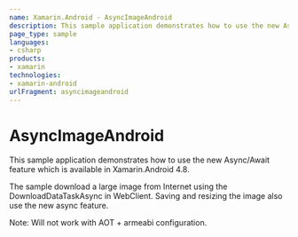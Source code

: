```yaml
---
name: Xamarin.Android - AsyncImageAndroid
description: This sample application demonstrates how to use the new Async/Await feature which is available in Xamarin.Android 4.8. The sample download a large...
page_type: sample
languages:
- csharp
products:
- xamarin
technologies:
- xamarin-android
urlFragment: asyncimageandroid
---
```

# AsyncImageAndroid

This sample application demonstrates how to use the new Async/Await feature which is available in Xamarin.Android 4.8.

The sample download a large image from Internet using the DownloadDataTaskAsync in WebClient. Saving and resizing the image also use the new async feature.

Note: Will not work with AOT + armeabi configuration.
